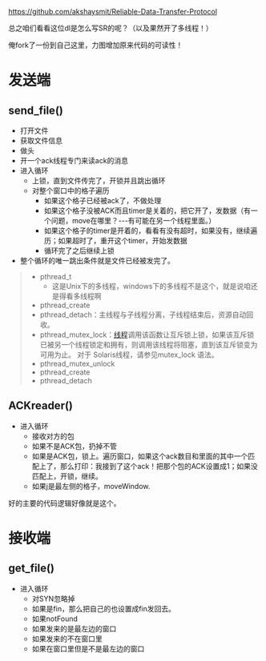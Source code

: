 https://github.com/akshaysmit/Reliable-Data-Transfer-Protocol

总之咱们看看这位dl是怎么写SR的呢？（以及果然开了多线程！）

俺fork了一份到自己这里，力图增加原来代码的可读性！

# 发送端

## send_file()

- 打开文件
- 获取文件信息
- 做头
- 开一个ack线程专门来读ack的消息
- 进入循环
  - 上锁，直到文件传完了，开锁并且跳出循环
  - 对整个窗口中的格子遍历
    - 如果这个格子已经被ack了，不做处理
    - 如果这个格子没被ACK而且timer是关着的，把它开了，发数据（有一个问题，move在哪里？---有可能在另一个线程里面。）
    - 如果这个格子的timer是开着的，看看有没有超时，如果没有，继续遍历；如果超时了，重开这个timer，开始发数据
    - 循环完了之后继续上锁
- 整个循环的唯一跳出条件就是文件已经被发完了。



> - pthread_t
>   - 这是Unix下的多线程，windows下的多线程不是这个，就是说咱还是得看多线程啊
> - pthread_create
> - pthread_detach：主线程与子线程分离，子线程结束后，资源自动回收。
> - pthread_mutex_lock：[线程](https://baike.baidu.com/item/线程/103101)调用该函数让互斥锁上锁，如果该互斥锁已被另一个线程锁定和拥有，则调用该线程将阻塞，直到该互斥锁变为可用为止。 对于 Solaris线程，请参见mutex_lock 语法。
> - pthread_mutex_unlock
> - pthread_create
> - pthread_detach

## ACKreader()

- 进入循环
  - 接收对方的包
  - 如果不是ACK包，扔掉不管
  - 如果是ACK包，锁上。遍历窗口，如果这个ack数目和里面的其中一个匹配上了，那么打印：我接到了这个ack！把那个包的ACK设置成1；如果没匹配上，开锁，继续。
  - 如果j是最左侧的格子，moveWindow.

好的主要的代码逻辑好像就是这个。

# 接收端

## get_file()

- 进入循环
  - 对SYN忽略掉
  - 如果是fin，那么把自己的也设置成fin发回去。
  - 如果notFound
  - 如果发来的是最左边的窗口
  - 如果发来的不在窗口里
  - 如果在窗口里但是不是最左边的窗口